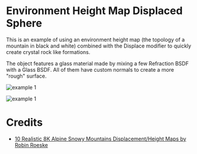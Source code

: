 # Environment Height Map Displaced Sphere

This is an example of using an environment height map (the topology of a mountain in black and white) combined with the Displace modifier to quickly create crystal rock like formations.

The object features a glass material made by mixing a few Refraction BSDF with a Glass BSDF. All of them have custom normals to create a more "rough" surface.

![example 1](./Env%20Map%20Sphere%20Glass%20-%20R2a_004.png)

![example 1](./Env%20Map%20Sphere%20Glass%20-%20R2a_005.png)

# Credits

- [10 Realistic 8K Alpine Snowy Mountains Displacement/Height Maps by Robin Roeske](https://www.artstation.com/marketplace/p/pe5o/10-realistic-8k-alpine-snowy-mountains-displacement-height-maps)
